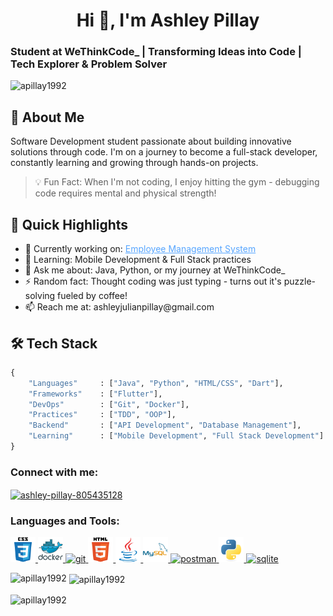 <h1 align="center">Hi 👋, I'm Ashley Pillay</h1>
<h3 align="left">Student at WeThinkCode_ | Transforming Ideas into Code | Tech Explorer & Problem Solver</h3>

<p align="left"> <img src="https://komarev.com/ghpvc/?username=apillay1992&label=Profile%20views&color=0e75b6&style=flat" alt="apillay1992" /> </p>


## 💫 About Me
Software Development student passionate about building innovative solutions through code. I'm on a journey to become a full-stack developer, constantly learning and growing through hands-on projects.

<blockquote>
    <p>💡 Fun Fact: When I'm not coding, I enjoy hitting the gym - debugging code requires mental and physical strength!</p>
  </blockquote>

## 🎯 Quick Highlights</h3>
  <ul>
    <li>🔭 Currently working on: <a href="https://github.com/apillay1992/Employee_Managment_System" style="color: #58a6ff;">Employee Management System</a></li>
    <li>🌱 Learning: Mobile Development & Full Stack practices</li>
    <li>💬 Ask me about: Java, Python, or my journey at WeThinkCode_</li>
    <li>⚡ Random fact: Thought coding was just typing - turns out it's puzzle-solving fueled by coffee!</li>
    <li>📫 Reach me at: ashleyjulianpillay@gmail.com</li>
  </ul>

## 🛠️ Tech Stack
```python
{
    "Languages"     : ["Java", "Python", "HTML/CSS", "Dart"],
    "Frameworks"    : ["Flutter"],
    "DevOps"        : ["Git", "Docker"],
    "Practices"     : ["TDD", "OOP"],
    "Backend"       : ["API Development", "Database Management"],
    "Learning"      : ["Mobile Development", "Full Stack Development"]
}
```

<h3 align="left">Connect with me:</h3>
<p align="left">
<a href="https://www.linkedin.com/in/ashley-pillay-805435128" target="blank"><img align="center" src="https://raw.githubusercontent.com/rahuldkjain/github-profile-readme-generator/master/src/images/icons/Social/linked-in-alt.svg" alt="ashley-pillay-805435128" height="30" width="40" /></a>

<h3 align="left">Languages and Tools:</h3>
<p align="left"> <a href="https://www.w3schools.com/css/" target="_blank" rel="noreferrer"> <img src="https://raw.githubusercontent.com/devicons/devicon/master/icons/css3/css3-original-wordmark.svg" alt="css3" width="40" height="40"/> </a> <a href="https://www.docker.com/" target="_blank" rel="noreferrer"> <img src="https://raw.githubusercontent.com/devicons/devicon/master/icons/docker/docker-original-wordmark.svg" alt="docker" width="40" height="40"/> </a> <a href="https://git-scm.com/" target="_blank" rel="noreferrer"> <img src="https://www.vectorlogo.zone/logos/git-scm/git-scm-icon.svg" alt="git" width="40" height="40"/> </a> <a href="https://www.w3.org/html/" target="_blank" rel="noreferrer"> <img src="https://raw.githubusercontent.com/devicons/devicon/master/icons/html5/html5-original-wordmark.svg" alt="html5" width="40" height="40"/> </a> <a href="https://www.java.com" target="_blank" rel="noreferrer"> <img src="https://raw.githubusercontent.com/devicons/devicon/master/icons/java/java-original.svg" alt="java" width="40" height="40"/> </a> <a href="https://www.mysql.com/" target="_blank" rel="noreferrer"> <img src="https://raw.githubusercontent.com/devicons/devicon/master/icons/mysql/mysql-original-wordmark.svg" alt="mysql" width="40" height="40"/> </a> <a href="https://postman.com" target="_blank" rel="noreferrer"> <img src="https://www.vectorlogo.zone/logos/getpostman/getpostman-icon.svg" alt="postman" width="40" height="40"/> </a> <a href="https://www.python.org" target="_blank" rel="noreferrer"> <img src="https://raw.githubusercontent.com/devicons/devicon/master/icons/python/python-original.svg" alt="python" width="40" height="40"/> </a> <a href="https://www.sqlite.org/" target="_blank" rel="noreferrer"> <img src="https://www.vectorlogo.zone/logos/sqlite/sqlite-icon.svg" alt="sqlite" width="40" height="40"/> </a> </p>

<p><img align="left" src="https://github-readme-stats.vercel.app/api/top-langs?username=apillay1992&show_icons=true&locale=en&layout=compact&theme=dark" alt="apillay1992" /></p>

<p>&nbsp;<img align="center" src="https://github-readme-stats.vercel.app/api?username=apillay1992&show_icons=true&locale=en&theme=dark" alt="apillay1992" /></p>

<p><img align="center" src="https://github-readme-streak-stats.herokuapp.com/?user=apillay1992&theme=dark" alt="apillay1992" /></p>
